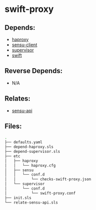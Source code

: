 # swift-proxy

## Depends:

  -  [haproxy](/salt/haproxy)
  -  [sensu-client](/salt/sensu-client)
  -  [supervisor](/salt/supervisor)
  -  [swift](/salt/swift)

## Reverse Depends:

  -  N/A

## Relates:

  -  [sensu-api](/salt/sensu-api)

## Files:

```bash
.
├── defaults.yaml
├── depend-haproxy.sls
├── depend-supervisor.sls
├── etc
│   ├── haproxy
│   │   └── haproxy.cfg
│   ├── sensu
│   │   └── conf.d
│   │       └── checks-swift-proxy.json
│   └── supervisor
│       └── conf.d
│           └── swift-proxy.conf
├── init.sls
└── relate-sensu-api.sls
```
